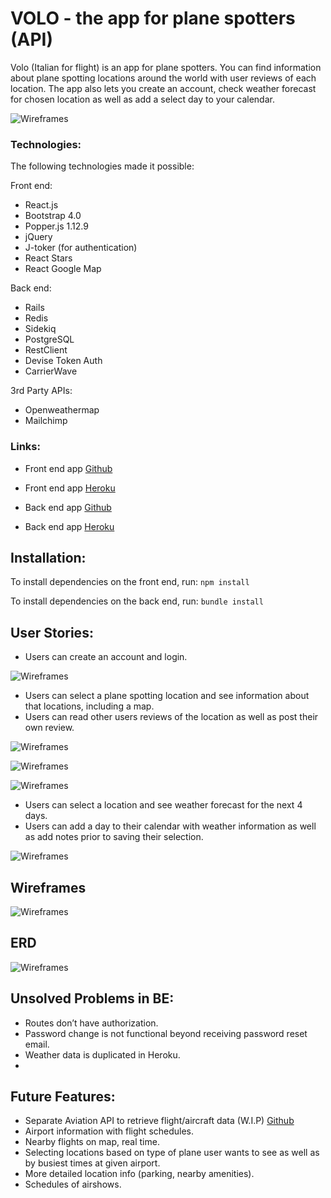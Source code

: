 # VOLO - the app for plane spotters (API)

Volo (Italian for flight) is an app for plane spotters. You can find information about plane spotting locations around the world with user reviews of each location. The app also lets you create an account, check weather forecast for chosen location as well as add a select day to your calendar.

![Wireframes](/images/volo-homepage.png)


### Technologies:
The following technologies made it possible:

Front end:
- React.js
- Bootstrap 4.0
- Popper.js 1.12.9
- jQuery
- J-toker (for authentication)
- React Stars
- React Google Map

Back end:
- Rails
- Redis
- Sidekiq
- PostgreSQL
- RestClient
- Devise Token Auth
- CarrierWave 

3rd Party APIs:
- Openweathermap
- Mailchimp

### Links:

- Front end app [Github](https://github.com/levatech007/volo-react-app)
- Front end app [Heroku](https://volo-app.herokuapp.com)

- Back end app [Github](https://github.com/levatech007/volo_rails_api)
- Back end app [Heroku](https://volo-rails-api.herokuapp.com)

## Installation:

To install dependencies on the front end, run:
`npm install`

To install dependencies on the back end, run:
`bundle install`

## User Stories:
- Users can create an account and login.

![Wireframes](/images/login-page.png)

- Users can select a plane spotting location and see information about that locations, including a map.
- Users can read other users reviews of the location as well as post their own review.

![Wireframes](/images/locations-menu-page.png)

![Wireframes](/images/location-page.png)

![Wireframes](/images/location-review-page.png)

- Users can select a location and see weather forecast for the next 4 days.
- Users can add a day to their calendar with weather information as well as add notes prior to saving their selection.

![Wireframes](/images/calendar-page.png)

## Wireframes

![Wireframes](/images/wireframes.JPG)

## ERD
![Wireframes](/images/ERD.png)

## Unsolved Problems in BE:
- Routes don’t have authorization.
- Password change is not functional beyond receiving password reset email.
- Weather data is duplicated in Heroku.
-

## Future Features:
- Separate Aviation API to retrieve flight/aircraft data (W.I.P) [Github](https://github.com/levatech007/aviation-api)
- Airport information with flight schedules.
- Nearby flights on map, real time.
- Selecting locations based on type of plane user wants to see as well as by busiest times at given airport.
- More detailed location info (parking, nearby amenities).
- Schedules of airshows.
